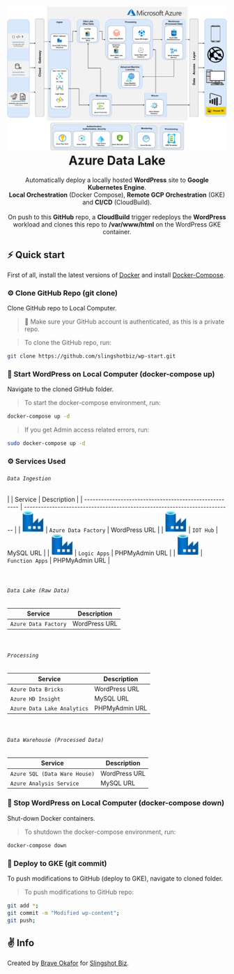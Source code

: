 <h1 align="center">
  <img src="./azure-data-lake.png" width="900px"/><br/>
  Azure Data Lake
</h1>
<p align="center">Automatically deploy a locally hosted <b>WordPress</b> site to <b>Google Kubernetes Engine</b>.<br/> 
<b>Local Orchestration</b> (Docker Compose), <b>Remote GCP Orchestration</b> (GKE)<br/>and <b>CI/CD</b> (CloudBuild).<br/>
<br/>
On push to this <b>GitHub</b> repo, a <b>CloudBuild</b> trigger redeploys the <b>WordPress</b> workload and clones this repo to <b>/var/www/html</b> on the WordPress GKE container.</p>


## ⚡️ Quick start

First of all, install the latest versions of [Docker](https://docs.docker.com/engine/install/) and install [Docker-Compose](https://docs.docker.com/compose/install/).  

### ⚙️ Clone GitHub Repo (git clone)

Clone GitHub repo to Local Computer.  
> 🔔 Make sure your GitHub account is authenticated, as this is a private repo.  

> To clone the GitHub repo, run:

```bash
git clone https://github.com/slingshotbiz/wp-start.git
```


### 🐳 Start WordPress on Local Computer (docker-compose up)

Navigate to the cloned GitHub folder.  

> To start the docker-compose environment, run:

```bash
docker-compose up -d
```

> If you get Admin access related errors, run:

```bash
sudo docker-compose up -d
```


### ⚙️ Services Used

###### `Data Ingestion`


|                                                        |        Service       |                  Description                        |
| ------------------------------------------------------ | -------------------------------------------------------------------------- |
|  <img src="./icons/Data-Factory.svg" width="50px" />   | `Azure Data Factory` |                  WordPress URL                      |
|  <img src="./icons/Data-Factory.svg" width="50px" />   |       `IOT Hub`      |                    MySQL URL                        |
|  <img src="./icons/Data-Factory.svg" width="50px" />   |     `Logic Apps`     |                 PHPMyAdmin URL                      |
|  <img src="./icons/Data-Factory.svg" width="50px" />   |   `Function Apps`    |                 PHPMyAdmin URL                      |

<br/>

###### `Data Lake (Raw Data)`


|        Service       |                   Description                       |
| -------------------- | --------------------------------------------------- |
| `Azure Data Factory` |                  WordPress URL                      |

<br/>

###### `Processing`


|        Service       |                   Description                       |
| -------------------- | --------------------------------------------------- |
|      `Azure Data Bricks`    |                  WordPress URL                      |
|      `Azure HD Insight`     |                    MySQL URL                        |
| `Azure Data Lake Analytics` |                 PHPMyAdmin URL                      |

<br/>

###### `Data Warehouse (Processed Data)`


|        Service       |                   Description                       |
| -------------------- | --------------------------------------------------- |
| `Azure SQL (Data Ware House)` |                  WordPress URL                      |
|   `Azure Analysis Service`    |                    MySQL URL                        |




### 🐳 Stop WordPress on Local Computer (docker-compose down)

Shut-down Docker containers.  

> To shutdown the docker-compose environment, run:

```bash
docker-compose down
```

### 🚚 Deploy to GKE (git commit)
To push modifications to GitHub (deploy to GKE), navigate to cloned folder.  

> To push modifications to GitHub repo:

```bash
git add *;
git commit -m "Modified wp-content";
git push;
```


## ✌️ Info

Created by [Brave Okafor](https://github.com/braveokafor) for [Slingshot Biz](https://github.com/slingshotbiz).
